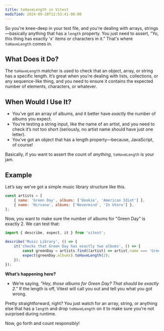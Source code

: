 ```yaml
---
title: toHaveLength in Vitest
modified: 2024-09-28T12:53:41-06:00
---
```


So you're knee-deep in your test file, and you're dealing with arrays, strings—basically anything that has a `length` property. You just need to assert, “Yo, this thing has exactly 'x' items or characters in it.” That's where `toHaveLength` comes in.

## What Does it Do?

The `toHaveLength` matcher is used to check that an object, array, or string has a specific length. It’s great when you’re dealing with lists, collections, or any sequence-like thing, and you need to ensure it contains the expected number of elements, characters, or whatever.

## When Would I Use It?

- You’ve got an array of albums, and it better have _exactly_ the number of albums you expect.
- You’re testing a string input, like the name of an artist, and you need to check it’s not too short (seriously, no artist name should have just one letter).
- You’ve got an object that has a length property—because, JavaScript, of course!

Basically, if you want to assert the count of _anything_, `toHaveLength` is your jam.

## Example

Let’s say we’ve got a simple music library structure like this.

```javascript
const artists = [
	{ name: 'Green Day', albums: ['Dookie', 'American Idiot'] },
	{ name: 'Nirvana', albums: ['Nevermind', 'In Utero'] },
];
```

Now, you want to make sure the number of albums for "Green Day" is exactly 2. We can test that:

```javascript
import { describe, expect, it } from 'vitest';

describe('Music Library', () => {
	it('checks that Green Day has exactly two albums', () => {
		const greenDay = artists.find((artist) => artist.name === 'Green Day');
		expect(greenDay.albums).toHaveLength(2);
	});
});
```

**What’s happening here?**

- We’re saying, _"Hey, those albums for Green Day? That should be exactly 2."_
  If the length is off, Vitest will call you out and tell you what you got wrong.

Pretty straightforward, right? You just watch for an array, string, or anything else that has a `length` and drop `toHaveLength` on it to make sure you're not surprised during runtime.

Now, go forth and count responsibly!
